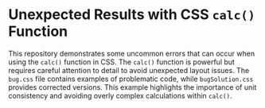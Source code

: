 # Unexpected Results with CSS `calc()` Function

This repository demonstrates some uncommon errors that can occur when using the `calc()` function in CSS.  The `calc()` function is powerful but requires careful attention to detail to avoid unexpected layout issues.  The `bug.css` file contains examples of problematic code, while `bugSolution.css` provides corrected versions.  This example highlights the importance of unit consistency and avoiding overly complex calculations within `calc()`.